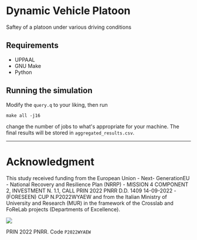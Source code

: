 # Dynamic Vehicle Platoon

Saftey of a platoon under various driving conditions

## Requirements

- UPPAAL
- GNU Make
- Python

## Running the simulation

Modify the `query.q` to your liking, then run

```
make all -j16
```

change the number of jobs to what's appropriate for your machine. The final results will be stored in `aggregated_results.csv`.

---

# Acknowledgment

This study received funding from the European Union - Next- GenerationEU - National Recovery and Resilience Plan (NRRP) - MISSION 4 COMPONENT 2, INVESTMENT N. 1.1, CALL PRIN 2022 PNRR D.D. 1409 14-09-2022 - (FORESEEN) CUP N.P2022WYAEW and from the Italian Ministry of University and Research (MUR) in the framework of the Crosslab and FoReLab projects (Departments of Excellence).

![](https://foreseen.dii.unipi.it/wp-content/uploads/2024/01/logo_ue_mur_id-1024x150.png)

PRIN 2022 PNRR. Code `P2022WYAEW`
